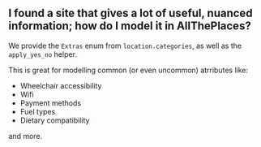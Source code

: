## I found a site that gives a lot of useful, nuanced information; how do I model it in AllThePlaces?

We provide the `Extras` enum from `location.categories`, as well as the `apply_yes_no` helper.

This is great for modelling common (or even uncommon) atrributes like:

* Wheelchair accessibility
* Wifi
* Payment methods
* Fuel types
* Dietary compatibility

and more.

